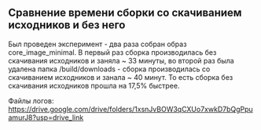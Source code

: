 ## Сравнение времени сборки со скачиванием исходников и без него

Был проведен эксперимент - два раза собран образ core_image_minimal. В первый раз сборка производилась без скачивания исходников и заняла ~ 33 минуты, во второй раз была удалена папка /build/downloads - сборка производилась со скачиванием исходников и занала ~ 40 минут. То есть сборка без скачивания исходников прошла на 17,5% быстрее.

Файлы логов: https://drive.google.com/drive/folders/1xsnJvBOW3qCXUo7xwkD7bQgPpuamurJ8?usp=drive_link
